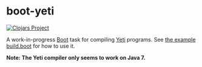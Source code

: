 # boot-yeti

[![Clojars Project][1]][2]

A work-in-progress [Boot] task for compiling [Yeti] programs.  See
[the example build.boot](example/build.boot) for how to use it.

**Note: The Yeti compiler only seems to work on Java 7.**

[1]: http://clojars.org/alandipert/boot-yeti/latest-version.svg?cache=1
[2]: http://clojars.org/alandipert/boot-yeti
[Boot]: http://boot-clj.com/
[Yeti]: http://mth.github.io/yeti/
